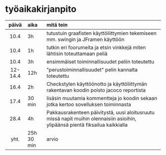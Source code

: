 # työaikakirjanpito

| päivä | aika | mitä tein  |
| :----:|:-----| :-----|
|10.4  | 3h | tutustuin graafisten käyttöliittymien tekemiseen mm. swingin ja JFramen käyttöön |
| 10.4 |  1h | tutkin eri foorumeita ja etsin vinkkejä miten lähtisin toteuttamaan peliä|
| 10.4 |  3h   | ensimmäiset toiminnallisuudet peliin toteutettu |
| 12-14.4 | 12h | "perustoiminnallisuudet" pelin kannalta toteutettu |
| 16.4 |  2h   | Checkstylen käyttöönotto ja käyttöliittymän rakentavan koodin poisto jacoco reportista |
| 17.4 |   30 min  | lisäsin muutamia kommentteja jo koodin sekaan jotka kertoo sovelluksen toiminnasta |
| 28.4 | 4h | Pakkausrakenteen päivitystä, uusi aloitusruutu missä napit muihin olennaisiin asioihin, ylipäänsä pientä fiksailua kaikkialla |
|yht.|25h 30 min| arvio |
